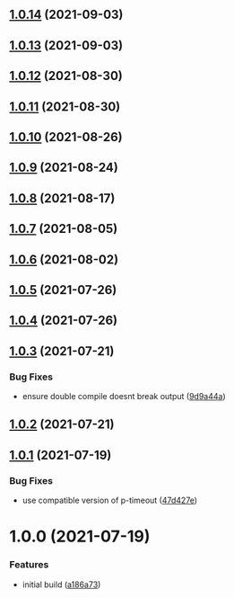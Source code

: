 ## [1.0.14](https://github.com/bbeesley/p-queue-compat/compare/v1.0.13...v1.0.14) (2021-09-03)

## [1.0.13](https://github.com/bbeesley/p-queue-compat/compare/v1.0.12...v1.0.13) (2021-09-03)

## [1.0.12](https://github.com/bbeesley/p-queue-compat/compare/v1.0.11...v1.0.12) (2021-08-30)

## [1.0.11](https://github.com/bbeesley/p-queue-compat/compare/v1.0.10...v1.0.11) (2021-08-30)

## [1.0.10](https://github.com/bbeesley/p-queue-compat/compare/v1.0.9...v1.0.10) (2021-08-26)

## [1.0.9](https://github.com/bbeesley/p-queue-compat/compare/v1.0.8...v1.0.9) (2021-08-24)

## [1.0.8](https://github.com/bbeesley/p-queue-compat/compare/v1.0.7...v1.0.8) (2021-08-17)

## [1.0.7](https://github.com/bbeesley/p-queue-compat/compare/v1.0.6...v1.0.7) (2021-08-05)

## [1.0.6](https://github.com/bbeesley/p-queue-compat/compare/v1.0.5...v1.0.6) (2021-08-02)

## [1.0.5](https://github.com/bbeesley/p-queue-compat/compare/v1.0.4...v1.0.5) (2021-07-26)

## [1.0.4](https://github.com/bbeesley/p-queue-compat/compare/v1.0.3...v1.0.4) (2021-07-26)

## [1.0.3](https://github.com/bbeesley/p-queue-compat/compare/v1.0.2...v1.0.3) (2021-07-21)


### Bug Fixes

* ensure double compile doesnt break output ([9d9a44a](https://github.com/bbeesley/p-queue-compat/commit/9d9a44aaabd166ca190c777355d4c90113730314))

## [1.0.2](https://github.com/bbeesley/p-queue-compat/compare/v1.0.1...v1.0.2) (2021-07-21)

## [1.0.1](https://github.com/bbeesley/p-queue-compat/compare/v1.0.0...v1.0.1) (2021-07-19)


### Bug Fixes

* use compatible version of p-timeout ([47d427e](https://github.com/bbeesley/p-queue-compat/commit/47d427e2895172a829815851685974deebc3551f))

# 1.0.0 (2021-07-19)


### Features

* initial build ([a186a73](https://github.com/bbeesley/p-queue-compat/commit/a186a733a671ef42edb8c50f083819e5681ab8ff))
